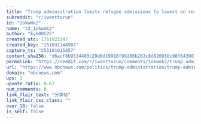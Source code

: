 ```yaml
---
title: "Trump administration limits refugee admissions to lowest on record"
subreddit: "r/iwanttorun"
id: "1okwmk2"
name: "t3_1okwmk2"
author: "kyk00525"
created_utc: 1761922147
created_key: "251031144907"
capture_ts: "251101015857"
content_sha256: "d6acf8b9534403c29d0d19910f99286b263c8d820916c98f6439873a6ec9c166"
permalink: "https://reddit.com/r/iwanttorun/comments/1okwmk2/trump_administration_limits_refugee_admissions_to/"
url: "https://www.nbcnews.com/politics/trump-administration/trump-administration-sets-refugee-admissions-fiscal-2026-lowest-record-rcna241009"
domain: "nbcnews.com"
ups: 1
upvote_ratio: 0.67
num_comments: 0
link_flair_text: "分享帖"
link_flair_css_class: ""
over_18: false
is_self: false
---
```


